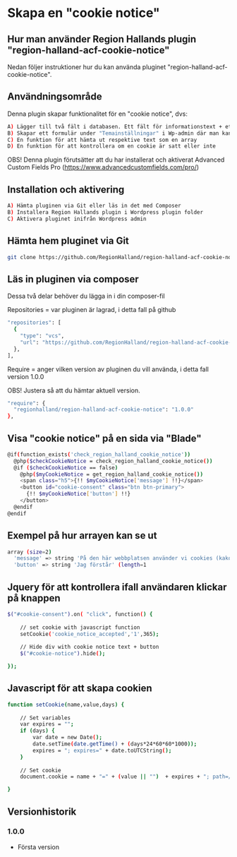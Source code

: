 # Skapa en "cookie notice"

## Hur man använder Region Hallands plugin "region-halland-acf-cookie-notice"

Nedan följer instruktioner hur du kan använda pluginet "region-halland-acf-cookie-notice".


## Användningsområde

Denna plugin skapar funktionalitet för en "cookie notice", dvs:

```sh
A) Lägger till två fält i databasen. Ett fält för informationstext + ett fält för knapptext
B) Skapar ett formulär under "Temainställningar" i Wp-admin där man kan editera texterna
C) En funktion för att hämta ut respektive text som en array
D) En funktion för att kontrollera om en cookie är satt eller inte
```

OBS! Denna plugin förutsätter att du har installerat och aktiverat Advanced Custom Fields Pro (https://www.advancedcustomfields.com/pro/)


## Installation och aktivering

```sh
A) Hämta pluginen via Git eller läs in det med Composer
B) Installera Region Hallands plugin i Wordpress plugin folder
C) Aktivera pluginet inifrån Wordpress admin
```


## Hämta hem pluginet via Git

```sh
git clone https://github.com/RegionHalland/region-halland-acf-cookie-notice.git
```


## Läs in pluginen via composer

Dessa två delar behöver du lägga in i din composer-fil

Repositories = var pluginen är lagrad, i detta fall på github

```sh
"repositories": [
  {
    "type": "vcs",
    "url": "https://github.com/RegionHalland/region-halland-acf-cookie-notice.git"
  },
],
```
Require = anger vilken version av pluginen du vill använda, i detta fall version 1.0.0

OBS! Justera så att du hämtar aktuell version.

```sh
"require": {
  "regionhalland/region-halland-acf-cookie-notice": "1.0.0"
},
```


## Visa "cookie notice" på en sida via "Blade"

```sh
@if(function_exists('check_region_halland_cookie_notice'))
  @php($checkCookieNotice = check_region_halland_cookie_notice())
  @if ($checkCookieNotice == false)
    @php($myCookieNotice = get_region_halland_cookie_notice())  
    <span class="h5">{!! $myCookieNotice['message'] !!}</span>
    <button id="cookie-consent" class="btn btn-primary">
      {!! $myCookieNotice['button'] !!}
    </button>
  @endif
@endif
```


## Exempel på hur arrayen kan se ut

```sh
array (size=2)
  'message' => string 'På den här webbplatsen använder vi cookies (kakor) för att webbplatsen ska fungera på ett bra sätt för dig. Genom att klicka vidare eller på ”Jag förstår” godkänner du att vi använder cookies.' (length=208)
  'button' => string 'Jag förstår' (length=1
```


## Jquery för att kontrollera ifall användaren klickar på knappen

```sh
$("#cookie-consent").on( "click", function() {
    
    // set cookie with javascript function
    setCookie('cookie_notice_accepted','1',365);
    
    // Hide div with cookie notice text + button
    $("#cookie-notice").hide();

});
```


## Javascript för att skapa cookien

```sh
function setCookie(name,value,days) {
    
    // Set variables
    var expires = "";
    if (days) {
        var date = new Date();
        date.setTime(date.getTime() + (days*24*60*60*1000));
        expires = "; expires=" + date.toUTCString();
    }
    
    // Set cookie
    document.cookie = name + "=" + (value || "")  + expires + "; path=/";

}
```


## Versionhistorik

### 1.0.0
- Första version
